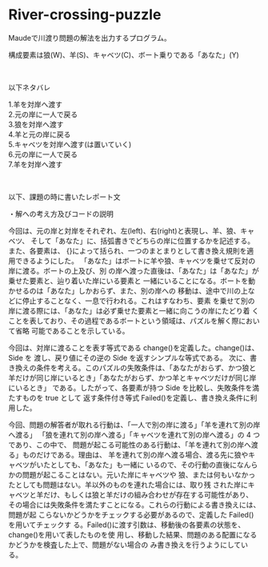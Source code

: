 # River-crossing-puzzle
<p>Maudeで川渡り問題の解法を出力するプログラム。</p>
<p>構成要素は狼(W)、羊(S)、キャベツ(C)、ボート乗りである「あなた」(Y)</p>
<br />
<p>以下ネタバレ</p>
<p>1.羊を対岸へ渡す<br />2.元の岸に一人で戻る<br />3.狼を対岸へ渡す<br />4.羊と元の岸に戻る<br />5.キャベツを対岸へ渡す(は置いていく)<br />6.元の岸に一人で戻る<br />7.羊を対岸へ渡す<br /></p>
<br />
<p>以下、課題の時に書いたレポート文</p>
<p>・解への考え方及びコードの説明</p>
<p>今回は、元の岸と対岸をそれぞれ、左(left)、右(right)と表現し、羊、狼、キャベツ、
そして「あなた」に、括弧書きでどちらの岸に位置するかを記述する。また、各要素は、 {}によって括られ、一つのまとまりとして書き換え規則を適用できるようにした。
「あなた」はボートに羊や狼、キャベツを乗せて反対の岸に渡る。ボートの上及び、別 の岸へ渡った直後は、「あなた」は「あなた」が乗せた要素と、辿り着いた岸にいる要素と 一緒にいることになる。ボートを動かせるのは「あなた」しかおらず、また、別の岸への 移動は、途中で川の上などに停止することなく、一息で行われる。これはすなわち、要素 を乗せて別の岸に渡る際には、「あなた」は必ず乗せた要素と一緒に向こうの岸にたどり着 くことを表しており、その過程であるボートという領域は、パズルを解く際において省略 可能であることを示している。</p>
<p>今回は、対岸に渡ることを表す等式である change()を定義した。change()は、Side を 渡し、戻り値にその逆の Side を返すシンプルな等式である。
次に、書き換えの条件を考える。このパズルの失敗条件は、「あなたがおらず、かつ狼と 羊だけが同じ岸にいるとき」「あなたがおらず、かつ羊とキャベツだけが同じ岸にいるとき」 である。したがって、各要素が持つ Side を比較し、失敗条件を満たすものを true として 返す条件付き等式 Failed()を定義し、書き換え条件に利用した。</p>
<p>今回、問題の解答者が取れる行動は、「一人で別の岸に渡る」「羊を連れて別の岸へ渡る」 「狼を連れて別の岸へ渡る」「キャベツを連れて別の岸へ渡る」の 4 つであり、この中で、 問題が起こる可能性のある行動は、「羊を連れて別の岸へ渡る」ものだけである。理由は、 羊を連れて別の岸へ渡る場合、渡る先に狼やキャベツがいたとしても、「あなた」も一緒に いるので、その行動の直後になんらかの問題が起こることはない。元いた岸にキャベツや 狼、または何もいなかったとしても問題はない。羊以外のものを連れた場合には、取り残 された岸にキャベツと羊だけ、もしくは狼と羊だけの組み合わせが存在する可能性があり、 その場合には失敗条件を満たすことになる。これらの行動による書き換えには、問題が起 こらないかどうかをチェックする必要があるので、定義した Failed()を用いてチェックす る。Failed()に渡す引数は、移動後の各要素の状態を、change()を用いて表したものを使 用し、移動した結果、問題のある配置になるかどうかを検査した上で、問題がない場合の み書き換えを行うようにしている。</p>
